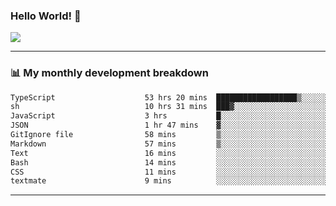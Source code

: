 ### Hello World! 👋

<a>
  <img align="center" src="https://github-readme-stats.vercel.app/api?username=megatunger&count_private=true&include_all_commits=true&bg_color=30,56CCF2,2F80ED&title_color=fff&text_color=fff" />
</a>

------
### 📊 My monthly development breakdown

<!--START_SECTION:waka-->

```txt
TypeScript                    53 hrs 20 mins  ██████████████████▒░░░░░░   73.32 %
sh                            10 hrs 31 mins  ███▓░░░░░░░░░░░░░░░░░░░░░   14.47 %
JavaScript                    3 hrs           █░░░░░░░░░░░░░░░░░░░░░░░░   04.14 %
JSON                          1 hr 47 mins    ▓░░░░░░░░░░░░░░░░░░░░░░░░   02.47 %
GitIgnore file                58 mins         ▒░░░░░░░░░░░░░░░░░░░░░░░░   01.35 %
Markdown                      57 mins         ▒░░░░░░░░░░░░░░░░░░░░░░░░   01.32 %
Text                          16 mins         ░░░░░░░░░░░░░░░░░░░░░░░░░   00.38 %
Bash                          14 mins         ░░░░░░░░░░░░░░░░░░░░░░░░░   00.34 %
CSS                           11 mins         ░░░░░░░░░░░░░░░░░░░░░░░░░   00.26 %
textmate                      9 mins          ░░░░░░░░░░░░░░░░░░░░░░░░░   00.23 %
```

<!--END_SECTION:waka-->

------
